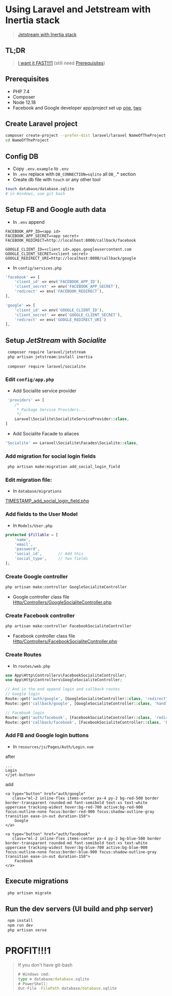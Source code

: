 # Using Laravel and Jetstream with Inertia stack

> [Jetstream with Inertia stack](https://jetstream.laravel.com/2.x/stacks/inertia.html)

## TL;DR

> [I want it FAST!!!1](https://gist.github.com/kossoy/c7a937ac3335f4ab879b96bffeef1cbd#file-tldr-md) (still need [Prerequisites](#prerequisites))

## Prerequisites

- PHP 7.4
- Composer
- Node 12.18
- Facebook and Google developer app/project set up [one](https://developers.facebook.com/docs/facebook-login/web), [two](https://developers.google.com/identity/sign-in/web/sign-in#create_authorization_credentials)

## Create Laravel project

```bash
composer create-project --prefer-dist laravel/laravel NameOfTheProject
cd NameOfTheProject
```

## Config DB

- Copy `.env.example` to `.env`
- In `.env` replace with `DB_CONNECTION=sqlite` all `DB_`.* section
- Create db file with `touch` or any other tool

```bash
touch database/database.sqlite
# in Windows, use git bash
```

## Setup FB and Google auth data

- In `.env` append

```dotenv
FACEBOOK_APP_ID=<app id>
FACEBOOK_APP_SECRET=<app secret>
FACEBOOK_REDIRECT=http://localhost:8000/callback/facebook

GOOGLE_CLIENT_ID=<client id>.apps.googleusercontent.com
GOOGLE_CLIENT_SECRET=<client secret>
GOOGLE_REDIRECT_URI=http://localhost:8000/callback/google
```

- In `config/services.php`

```php
'facebook' => [
    'client_id' => env('FACEBOOK_APP_ID'),
    'client_secret' => env('FACEBOOK_APP_SECRET'),
    'redirect' => env('FACEBOOK_REDIRECT'),
],

'google' => [
    'client_id' => env('GOOGLE_CLIENT_ID'),
    'client_secret' => env('GOOGLE_CLIENT_SECRET'),
    'redirect' => env('GOOGLE_REDIRECT_URI')
],
```

## Setup *JetStream* with *Socialite*

```bash
 composer require laravel/jetstream
 php artisan jetstream:install inertia
 
 composer require laravel/socialite
```

### Edit `config/app.php`

- Add Socialite service provider

```php
 'providers' => [
    /*
     * Package Service Providers...
     */
    Laravel\Socialite\SocialiteServiceProvider::class,
]
 ```

- Add Socialite Facade to aliaces

```php
'Socialite' => Laravel\Socialite\Facades\Socialite::class,
```

### Add migration for social login fields

```bash
 php artisan make:migration add_social_login_field
 ```

### Edit migration file:

- In `database/migrations`

[TIMESTAMP_add_social_login_field.php](https://gist.github.com/kossoy/c7a937ac3335f4ab879b96bffeef1cbd#file-timestamp_add_social_login_field-php)

### Add fields to the User Model

- In `Models/User.php`

```php
protected $fillable = [
    'name',
    'email',
    'password',
    'social_id',       // Add this
    'social_type',     // two fields
];
```

### Create Google controller

 ```bash
 php artisan make:controller GoogleSocialiteController
 ```

- Google controller class
  file [Http/Controllers/GoogleSocialiteController.php](https://gist.github.com/kossoy/c7a937ac3335f4ab879b96bffeef1cbd#file-googlesocialitecontroller-php)

### Create Facebook controller

 ```bash
 php artisan make:controller FacebookSocialiteController
 ```

- Facebook controller class
  file [Http/Controllers/FacebookSocialiteController.php](https://gist.github.com/kossoy/c7a937ac3335f4ab879b96bffeef1cbd#file-facebooksocialitecontroller-php)

### Create Routes

- In `routes/web.php`

```php
use App\Http\Controllers\FacebookSocialiteController;
use App\Http\Controllers\GoogleSocialiteController;

// And in the end append login and callback routes
// Google login
Route::get('auth/google', [GoogleSocialiteController::class, 'redirectToGoogle']);
Route::get('callback/google', [GoogleSocialiteController::class, 'handleCallback']);

// Facebook login
Route::get('auth/facebook', [FacebookSocialiteController::class, 'redirectToFB']);
Route::get('callback/facebook', [FacebookSocialiteController::class, 'handleCallback']);
```

### Add FB and Google login buttons

- In `resources/js/Pages/Auth/Login.vue`

after

```vue
...
Login
</jet-button>
```

add

```vue 
<a type="button" href="auth/google"
   class="ml-2 inline-flex items-center px-4 py-2 bg-red-500 border border-transparent rounded-md font-semibold text-xs text-white uppercase tracking-widest hover:bg-red-700 active:bg-red-900 focus:outline-none focus:border-red-900 focus:shadow-outline-gray transition ease-in-out duration-150">
    Google
</a>

<a type="button" href="auth/facebook"
   class="ml-2 inline-flex items-center px-4 py-2 bg-blue-500 border border-transparent rounded-md font-semibold text-xs text-white uppercase tracking-widest hover:bg-blue-700 active:bg-blue-900 focus:outline-none focus:border-blue-900 focus:shadow-outline-gray transition ease-in-out duration-150">
    Facebook
</a>
```

## Execute migrations

```bash
 php artisan migrate
```

## Run the dev servers (UI build and php server)

```bash
 npm install
 npm run dev
 php artisan serve
```

# PROFIT!!!1

> If you don't have git-bash
>
> ```bat
> # Windows cmd:
> type > database/database.sqlite
> # PowerShell:
> Out-File -FilePath database/database.sqlite
> 
> ```

